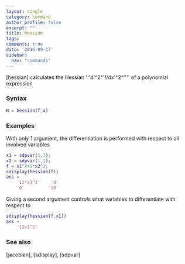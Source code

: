 ```yaml
---
layout: single
category: command
author_profile: false
excerpt: ""
title: hessian
tags:
comments: true
date: '2016-09-17'
sidebar:
  nav: "commands"
---
```


[hessian] calculates the Hessian '''d'^2^'f/dx'^2^'''' of a polynomial expression

### Syntax

````matlab
H = hessian(f,x)
````

### Examples

With only 1 argument, the differentiation is performed with respect to all involved variables

````matlab
x1 = sdpvar(1,1);
x2 = sdpvar(1,1);
f = x1^4+5*x2^2;
sdisplay(hessian(f))
ans =
    '12*x1^2'    '0'
    '0'         '10'
````

Giving a second argument controls what variables to differentiate with respect to

````matlab
sdisplay(hessian(f,x1))
ans =
    '12x1^2'
````

### See also
[jacobian], [sdisplay], [sdpvar]
